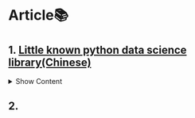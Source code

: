 # Article:books:

## 1. [Little known python data science library(Chinese)](https://mp.weixin.qq.com/s?__biz=MzI1MTE2ODg4MA==&mid=2650070574&idx=1&sn=bdf78dbae1abbaad2dcf7e8014e59a14&chksm=f1f76f31c680e627694add8732735fd2a355b271a1d64c49e56783a86dd83544464e95fa6688&mpshare=1&scene=1&srcid=#rd)
<details>
 <summary>Show Content</summary>
  *  `wget`:非交互的基于命令行的文件下载库
  *  [`Pendulum`](https://pendulum.eustace.io/docs/) : 处理时期（时间）数据
  *  [`imbalanced-learn`](http://imbalanced-learn.org/en/stable):机器学习分类算法**非均衡数据**
  *  [`FlashText`](https://flashtext.readthedocs.io/en/latest/#): python文本分析中抽取、替换关键词
  *  [`Fuzzywuzzy`](https://github.com/seatgeek/fuzzywuzzy):强大的字符串匹配功能。可以轻松实现字符串比较比率（comparison ratios），分词比率（token ratios)等操作。
  *  [`PyFlux`](https://pyflux.readthedocs.io/en/latest/index.html):时间序列分析
  *  [`PyFTS`](https://towardsdatascience.com/a-short-tutorial-on-fuzzy-time-series-dcc6d4eb1b15):时间序列分析,[文档](https://pyfts.github.io/pyFTS/)
  *  `IPyvolume`:3D可视化库,可以以最小的初始化设置就能在jupyter notebook中使用。
  *  [`Dash`](https://dash.plot.ly/):开发web应用的高生产率工具库，该库基于Flask、Plotly.js和React.js，不需要懂javascript只用python就能让我们制作出美美的的UI元素，如下来列表、滑动条和图表。
  *  [`gym`](https://gym.openai.com/):开发强化学习算法的工具包。 它兼容数值计算库，如TensorFlow或Theano。我们可以据此设计出强化学习算法，这些环境（测试问题）有公开的接口，允许我们写出通用的算法。
</details>  

## 2. 
